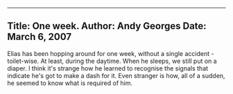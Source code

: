 -----
Title:  One week.
Author: Andy Georges
Date: March 6, 2007
----







Elias has been hopping around for one week, without a single accident -
toilet-wise. At least, during the daytime. When he sleeps, we still put
on a diaper. I think it's strange how he learned to recognise the
signals that indicate he's got to make a dash for it. Even stranger is
how, all of a sudden, he seemed to know what is required of him.




